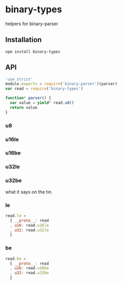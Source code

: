 # binary-types

  helpers for binary-parser

## Installation

    npm install binary-types

## API

```js
'use strict'
module.exports = require('binary-parser')(parser)
var read = require('binary-types')

function* parser() {
  var value = yield* read.u8()
  return value
}
```

### u8
### u16le
### u16be
### u32le
### u32be

  what it says on the tin.

### le

```js
read.le =
  { __proto__: read
  , u16: read.u16le
  , u32: read.u32le
  }
```

### be

```js
read.be =
  { __proto__: read
  , u16: read.u16be
  , u32: read.u32be
  }
```

